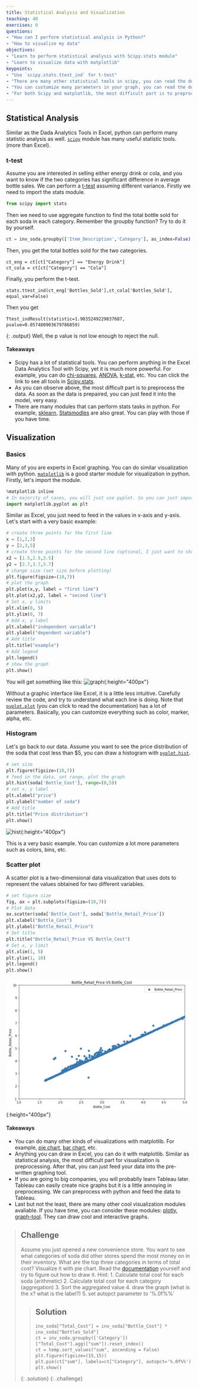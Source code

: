 ```yaml
---
title: Statistical Analysis and Visualization
teaching: 40
exercises: 0
questions:
- "How can I perform statistical analysis in Python?"
- "How to visualize my data"
objectives:
- "Learn to perform statistical analysis with Scipy.stats module"
- "Learn to visualize data with matplotlib"
keypoints:
- "Use `scipy.stats.ttest_ind` for t-test"
- "There are many other statistical tools in scipy, you can read the documentation for more details"
- "You can customize many parameters in your graph, you can read the documentation for more details"
- "For both Scipy and matplotlib, the most difficult part is to preprocess your data. After that, you can just find the right function and feed your data into it."
---
```


## Statistical Analysis

Similar as the Dada Analytics Tools in Excel, python can perform many statistic analysis as well. [`scipy`](https://www.scipy.org/) module has many useful statistic tools. (more than Excel).

### t-test
Assume you are interested in selling either energy drink or cola, and you want to know if the two categories has significant difference in average bottle sales.
We can perform a [t-test](https://docs.scipy.org/doc/scipy/reference/generated/scipy.stats.ttest_ind.html) assuming different variance.
Firstly we need to import the stats module.
```python
from scipy import stats
```
Then we need to use aggregate function to find the total bottle sold for each soda in each category. Remember the groupby function? Try to do it by yourself.

```python
ct = inv_soda.groupby(['Item_Description','Category'], as_index=False).agg({"Bottles_Sold":"sum"})
```

Then, you get the total bottles sold for the two categories.
```
ct_eng = ct[ct["Category"] == "Energy Drink"]
ct_cola = ct[ct["Category"] == "Cola"]
```
Finally, you perform the t-test.
```
stats.ttest_ind(ct_eng['Bottles_Sold'],ct_cola['Bottles_Sold'], equal_var=False)
```
Then you get
```
Ttest_indResult(statistic=1.9035249229837687, pvalue=0.057480903679786859)
```
{: .output}
Well, the p value is not low enough to reject the null.  <br>

#### Takeaways
* Scipy has a lot of statistical tools. You can perform anything in the Excel Data Analytics Tool with Scipy, yet it is much more powerful. For example, you can do [chi-squares](https://docs.scipy.org/doc/scipy/reference/generated/scipy.stats.chisquare.html#scipy.stats.chisquare), [ANOVA](https://docs.scipy.org/doc/scipy/reference/generated/scipy.stats.f_oneway.html#scipy.stats.f_oneway), [k-stat](https://docs.scipy.org/doc/scipy/reference/generated/scipy.stats.kstat.html#scipy.stats.kstat), etc. You can click the link to see all tools in [Scipy.stats](https://docs.scipy.org/doc/scipy/reference/stats.html).
* As you can observe above, the most difficult part is to preprocess the data. As soon as the data is prepaired, you can just feed it into the model, very easy.
* There are many modules that can perform stats tasks in python. For example, [sklearn](http://scikit-learn.org/stable/), [Statsmodles](https://www.statsmodels.org/stable/index.html) are also great. You can play with those if you have time.

## Visualization

### Basics
Many of you are experts in Excel graphing. You can do similar visualization with python. [`matplotlib`](https://matplotlib.org/) is a good starter module for visualization in python. Firstly, let's import the module.

```python
%matplotlib inline
# In majority of cases, you will just use pyplot. So you can just import that.
import matplotlib.pyplot as plt
```
Similar as Excel, you just need to feed in the values in x-axis and y-axis. Let's start with a very basic example:
```python
# create three points for the first line
x = [1,2,3]
y = [2,3,5]
# create three points for the second line (optional, I just want to show you that you can plot multiple lines in one graph)
x2 = [1.5,2.5,3.5]
y2 = [2.7,3.7,5.7]
# change size (set size before plotting)
plt.figure(figsize=(10,7))
# plot the graph
plt.plot(x,y, label = "first line")
plt.plot(x2,y2, label = "second line")
# Set x, y limits
plt.xlim(0, 5)
plt.ylim(0, 7)
# Add x, y label
plt.xlabel("independent variable")
plt.ylabel("dependent variable")
# Add title
plt.title("example")
# Add legend
plt.legend()
# show the graph
plt.show()
```
You will get something like this:
![graph](../pic/graph.png){:height="400px"}

Without a graphic interface like Excel, it is a little less intuitive. Carefully review the code, and try to understand what each line is doing.  Note that [`pyplot.plot`](https://matplotlib.org/api/_as_gen/matplotlib.pyplot.plot.html) (you can click to read the documentation) has a lot of parameters. Basically, you can customize everything such as color, marker, alpha, etc.

### Histogram
Let's go back to our data.
Assume you want to see the price distribution of the soda that cost less than $5, you can draw a histogram with [`pyplot.hist`](https://matplotlib.org/api/_as_gen/matplotlib.pyplot.hist.html).

```python
# set size
plt.figure(figsize=(10,7))
# feed in the data, set range, plot the graph
plt.hist(soda['Bottle_Cost'], range=(0,5))
# set x, y label
plt.xlabel("price")
plt.ylabel("number of soda")
# Add title
plt.title("Price distribution")
plt.show()
```
![hist](../pic/hist.png){:height="400px"}

This is a very basic example. You can customize a lot more parameters such as colors, bins, etc.

### Scatter plot

A scatter plot is a two-dimensional data visualization that uses dots to represent the values obtained for two different variables.

```python
# set figure size
fig, ax = plt.subplots(figsize=(10,7))
# Plot data
ax.scatter(soda['Bottle_Cost'], soda['Bottle_Retail_Price'])
plt.xlabel("Bottle_Cost")
plt.ylabel("Bottle_Retail_Price")
# Set title
plt.title("Bottle_Retail_Price VS Bottle_Cost")
# Set x, y limit
plt.xlim(1, 5)
plt.ylim(1, 10)
plt.legend()
plt.show()
```
![sc](../pic/sc.png){:height="400px"}

#### Takeaways
* You can do many other kinds of visualizations with matplotlib. For example, [pie chart](https://matplotlib.org/api/_as_gen/matplotlib.pyplot.pie.html), [bar chart](https://matplotlib.org/api/_as_gen/matplotlib.pyplot.bar.html), etc.
* Anything you can draw in Excel, you can do it with matplotlib. Similar as statistical analysis, the most difficult part for visualization is preprocessing. After that, you can just feed your data into the pre-written graphing tool.
* If you are going to big companies, you will probablly learn Tableau later. Tableau can easily create nice graphs but it is a little annoying in preprocessing. We can preprocess with python and feed the data to Tableau. <br>
* Last but not the least, there are many other cool visualization modules avaliable. If you have time, you can consider these modules: [plotly](https://plot.ly/), [graph-tool](https://graph-tool.skewed.de). They can draw cool and interactive graphs.

> ## Challenge
> Assume you just opened a new convenience store. You want to see what categories of soda did other stores spend the most money on in their inventory.
> What are the top three categories in terms of total cost? Visualize it with pie chart. Read the [documentation](https://matplotlib.org/api/_as_gen/matplotlib.pyplot.pie.html) yourself and try to figure out how to draw it.
> Hint: 1. Calculate total cost for each soda (arithmetic)
> 2. Calculate total cost for each category (aggregation)
> 3. Sort the aggregated value
> 4. draw the graph (what is the x? what is the label?)
> 5. set autopct parameter to '%.0f%%'
>
>> ## Solution
>>
>> ```
>> inv_soda["Total_Cost"] = inv_soda["Bottle_Cost"] * inv_soda["Bottles_Sold"]
>> ct = inv_soda.groupby(['Category'])["Total_Cost"].agg(["sum"]).reset_index()
>> ct = temp.sort_values("sum", ascending = False)
>> plt.figure(figsize=(15,15))
>> plt.pie(ct["sum"], labels=ct["Category"], autopct='%.0f%%')
>> plt.show()
>>
>> ```
> {: .solution}
{: .challenge}
